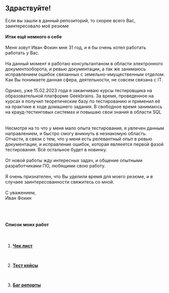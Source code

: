 ## Здраствуйте!


Если вы  зашли в данный  репозиторий, то   скорее всего Вас,  заинтересовало  моё резюме
<br>
<br>
**Итак  ещё немного  о себе**
<br>
<br>
Меня зовут Иван Фокин мне  31 год, и я бы очень  хотел  работать  работать у Вас.
<br>
<br>
На данный момент   я работаю   консультантаном  в области  электронного  документооборота, и ревью документации, а так же занимаюсь исправлением ошибок  связанных с земельно-имущественным отделом. Как Вы  понимаете данная сфера,
 деятельности, не совсем  связана  с IT. <br>
 <br>
Однако, уже  15.02.2023 года  я заканчиваю курсы тестировщика  на образовательной   платформе Geekbrains. За время,  проведенное на курсах я получил  теоретические базу  по  тестированию и применил её на практике в ходе  домашнего задания. В свободное время занимаюсь  на крауд-тестинговых системах и повышаю свои знания в области SQL  
<br>
<br>
Несмотря на то что у меня  мало  опыта тестирования, я увлечен данным направлением, и быстро  смогу вникнуть  в незнакомую область. Отчасти,  в связи  с тем, что  у меня есть релевантный  опыт   в ревью документации, и исправление  ошибок, которая являеется  первой фазой тестирования.  Всё остальное будет в новинку. 
<br>
<br>
От новой работы жду интересных задач, и общение опытными  разработчиками ПО, любящими свою работу.<br>
<br>
Я очень признателен, что Вы уделили  время  для моего  резюме, и  в случаее заинтересованности свяжитесь со мной.
<br>
<br>
С уважением,
<br>
Иван Фокин 



<br>
<br>



#### **Список моих работ**
<br>

1. [**Чек лист**](https://docs.google.com/spreadsheets/d/1incvItelQ_5LNoY-o6Zsa7qmigDtDuCyPa3o7I0kZ2I/edit?usp=sharing)
<br>

2. [**Тест кейсы**](https://docs.google.com/spreadsheets/d/1yTK5B0cxZcdwHVsltuOVPFm6y8KGdL3VEjKzsnHk1Hc/edit?usp=sharing)
<br>

3. [**Баг репорты**](https://docs.google.com/spreadsheets/d/1KTEzZJ7monrVPVN1OIlQrouozSj-C6YWircz0CXFcqM/edit?usp=sharing)

